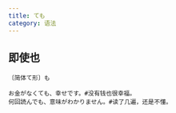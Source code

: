 ```yaml
---
title: ても
category: 语法
---
```


## 即使也

`〔简体て形〕も`

```example
お金がなくても、幸せです。#没有钱也很幸福。
何回読んでも、意味がわかりません。#读了几遍，还是不懂。
```
